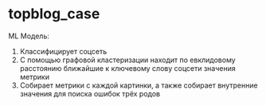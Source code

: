 # topblog_case


ML Модель:
1) Классифицирует соцсеть
2) С помощью графовой кластеризации находит по евклидовому расстоянию ближайшие к ключевому слову соцсети значения метрики
3) Собирает метрики с каждой картинки, а также собирает внутренние значения для поиска ошибок трёх родов


